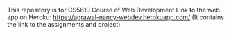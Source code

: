 This repository is for CS5610 Course of Web Development
Link to the web app on Heroku: https://agrawal-nancy-webdev.herokuapp.com/
(It contains the link to the assignments and project)
